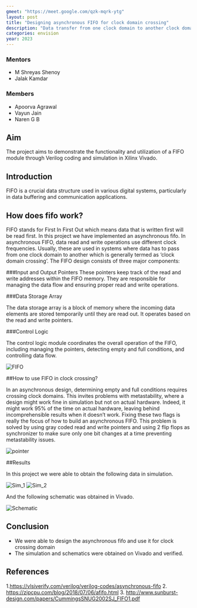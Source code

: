 ```yaml
---
gmeet: "https://meet.google.com/qzk-mqrk-ytg"
layout: post
title: "Designing asynchronous FIFO for clock domain crossing"
description: "Data transfer from one clock domain to another clock domain with FIFO"
categories: envision
year: 2023
---
```



### Mentors

- M Shreyas Shenoy
- Jalak Kamdar

### Members

- Apoorva Agrawal
- Vayun Jain
- Naren G B

## Aim

The project aims to demonstrate the functionality and utilization of a FIFO module through Verilog coding and simulation in Xilinx Vivado.

## Introduction

FIFO is a crucial data structure used in various digital systems, particularly in data buffering and communication applications. 

## How does fifo work?

FIFO stands for First In First Out which means data that is written first will be read first. In this project we have implemented an asynchronous fifo. In asynchronous FIFO, data read and write operations use different clock frequencies. Usually, these are used in systems where data has to pass from one clock domain to another which is generally termed as ‘clock domain crossing’. The FIFO design consists of three major components: 

###Input and Output Pointers
These pointers keep track of the read and write addresses within the FIFO memory. They are responsible for managing the data flow and ensuring proper read and write operations.

###Data Storage Array

The data storage array is a block of memory where the incoming data elements are stored temporarily until they are read out. It operates based on the read and write pointers.

###Control Logic

The control logic module coordinates the overall operation of the FIFO, including managing the pointers, detecting empty and full conditions, and controlling data flow.


![FIFO](/virtual-expo/assets/img/envision/diode/designing-asynchronous-fifo-for-clock-domain-crossing/FIFO.gif)

##How to use FIFO in clock crossing?

In an asynchronous design, determining empty and full conditions requires crossing clock domains. This invites problems with metastability, where a design might work fine in simulation but not on actual hardware. Indeed, it might work 95% of the time on actual hardware, leaving behind incomprehensible results when it doesn’t work. Fixing these two flags is really the focus of how to build an asynchronous FIFO. This problem is solved by using gray coded read and write pointers and using 2 flip flops as synchronizer to make sure only one bit changes at a time preventing metastability issues. 

![pointer](/virtual-expo/assets/img/envision/diode/designing-asynchronous-fifo-for-clock-domain-crossing/pointer.svg)


##Results

In this project we were able to obtain the following data in simulation.

![Sim_1](/virtual-expo/assets/img/envision/diode/designing-asynchronous-fifo-for-clock-domain-crossing/Sim_1.png)
![Sim_2](/virtual-expo/assets/img/envision/diode/designing-asynchronous-fifo-for-clock-domain-crossing/Sim_2.png)

And the following schematic was obtained in Vivado.

![Schematic](/virtual-expo/assets/img/envision/diode/designing-asynchronous-fifo-for-clock-domain-crossing/Schematic.png)

## Conclusion

- We were able to design the asynchronous fifo and use it for clock crossing domain
- The simulation and schematics were obtained on Vivado and verified.

## References

1.https://vlsiverify.com/verilog/verilog-codes/asynchronous-fifo
2. https://zipcpu.com/blog/2018/07/06/afifo.html
3. http://www.sunburst-design.com/papers/CummingsSNUG2002SJ_FIFO1.pdf
